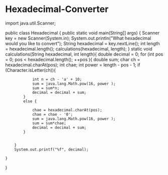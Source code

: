 # Hexadecimal-Converter
import java.util.Scanner;

public class Hexadecimal {
	public static void main(String[] args) {
		Scanner key = new Scanner(System.in);
	    System.out.println("What hexadecimal would you like to convert");
	    String hexadecimal = key.nextLine();
	    int length = hexadecimal.length();
	    calculations(hexadecimal, length);
	}
	static void calculations(String hexadecimal, int length){
		double decimal = 0;
		for (int pos = 0; pos < hexadecimal.length(); ++pos  ){
			double sum;
			char ch = hexadecimal.charAt(pos);
			int chae;
			int power = length - pos - 1;
			if (Character.isLetter(ch)){
				
				int n = ch - 'a' + 10;
				sum = java.lang.Math.pow(16, power );
				sum = sum*n;
				decimal = decimal + sum;
			}
			else {
				
				chae = hexadecimal.charAt(pos);
				chae = chae - '0';
				sum = java.lang.Math.pow(16, power );
				sum = sum*chae;
				decimal = decimal + sum;
			}


		}
		System.out.printf("%f", decimal);
		
	}
}
